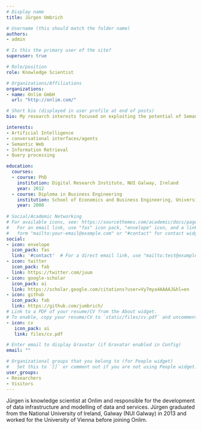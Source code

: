 ```yaml
---
# Display name
title: Jürgen Umbrich

# Username (this should match the folder name)
authors:
- admin

# Is this the primary user of the site?
superuser: true

# Role/position
role: Knowledge Scientist

# Organizations/Affiliations
organizations:
- name: Onlim GmbH
  url: "http://onlim.com/"

# Short bio (displayed in user profile at end of posts)
bio: My research interests focused on exploiting the potential of Semantic Web technologies for AI.

interests:
- Artificial Intelligence
- conversational interfaces/agents
- Semantic Web
- Information Retrieval
- Query processing

education:
  courses:
  - course: PhD
    institution: Digital Research Institute, NUI Galway, Ireland
    year: 2012
  - course: Diploma in Business Engineering
    institution: School of Economics and Business Engineering, University of Karlsruhe, Germany
    year: 2008
  
# Social/Academic Networking
# For available icons, see: https://sourcethemes.com/academic/docs/page-builder/#icons
#   For an email link, use "fas" icon pack, "envelope" icon, and a link in the
#   form "mailto:your-email@example.com" or "#contact" for contact widget.
social:
- icon: envelope
  icon_pack: fas
  link: '#contact'  # For a direct email link, use "mailto:test@example.org".
- icon: twitter
  icon_pack: fab
  link: https://twitter.com/juum
- icon: google-scholar
  icon_pack: ai
  link: https://scholar.google.com/citations?user=Vy7mya4AAAAJ&hl=en
- icon: github
  icon_pack: fab
  link: https://github.com/jumbrich/
# Link to a PDF of your resume/CV from the About widget.
# To enable, copy your resume/CV to `static/files/cv.pdf` and uncomment the lines below.
- icon: cv
   icon_pack: ai
   link: files/cv.pdf

# Enter email to display Gravatar (if Gravatar enabled in Config)
email: ""

# Organizational groups that you belong to (for People widget)
#   Set this to `[]` or comment out if you are not using People widget.
user_groups:
- Researchers
- Visitors
---
```


Jürgen is knowledge scientist at Onlim and responsible for the development of data infrastructure and modelling of data and services. 
Jürgen graduated from the National University of Ireland, Galway (NUI Galway) in 2013 and worked for the University of Vienna before joining Onlim.
